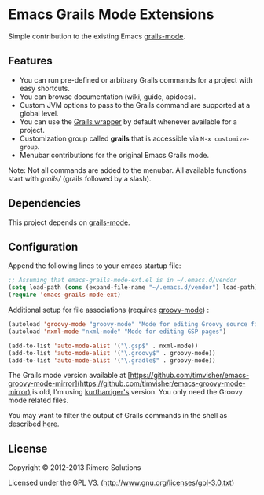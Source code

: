 # Emacs Grails Mode Extensions

Simple contribution to the existing Emacs [grails-mode](https://github.com/kurtharriger/emacs-grails-mode).

## Features
* You can run pre-defined or arbitrary Grails commands for a project with easy shortcuts.
* You can browse documentation (wiki, guide, apidocs).
* Custom JVM options to pass to the Grails command are supported at a global level.
* You can use the [Grails wrapper](http://grails.org/doc/2.1.0/ref/Command%20Line/wrapper.html) by default whenever available for a project.
* Customization group called __grails__ that is accessible via `M-x customize-group`.
* Menubar contributions for the original Emacs Grails mode.

Note: Not all commands are added to the menubar. 
All available functions start with *grails/* (grails followed by a slash).

## Dependencies

This project depends on [grails-mode](https://github.com/kurtharriger/emacs-grails-mode).

## Configuration

Append the following lines to your emacs startup file:

```lisp
;; Assuming that emacs-grails-mode-ext.el is in ~/.emacs.d/vendor
(setq load-path (cons (expand-file-name "~/.emacs.d/vendor") load-path))
(require 'emacs-grails-mode-ext)
```

Additional setup for file associations (requires [groovy-mode](https://github.com/timvisher/emacs-groovy-mode-mirror)) :

```lisp
(autoload 'groovy-mode "groovy-mode" "Mode for editing Groovy source files")
(autoload 'nxml-mode "nxml-mode" "Mode for editing GSP pages")

(add-to-list 'auto-mode-alist '("\.gsp$" . nxml-mode)) 
(add-to-list 'auto-mode-alist '("\.groovy$" . groovy-mode)) 
(add-to-list 'auto-mode-alist '("\.gradle$" . groovy-mode)) 
```

The Grails mode version available at [https://github.com/timvisher/emacs-groovy-mode-mirror](https://github.com/timvisher/emacs-groovy-mode-mirror) is old, I'm using [kurtharriger's](https://github.com/kurtharriger/emacs-grails-mode) version.
You only need the Groovy mode related files.

You may want to filter the output of Grails commands in the shell as described [here](http://www.redtoad.ca/ataylor/2011/09/grails-2-0-and-emacs-shell-mode/).

## License

Copyright © 2012-2013 Rimero Solutions

Licensed under the GPL V3. (http://www.gnu.org/licenses/gpl-3.0.txt)

